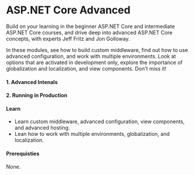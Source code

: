 # ASP.NET Core Advanced

Build on your learning in the beginner ASP.NET Core and intermediate ASP.NET Core courses, and drive deep into advanced ASP.NET Core concepts, with experts Jeff Fritz and Jon Golloway.

In these modules, see how to build custom middleware, find out how to use advanced configuration, and work with multiple environments. Look at options that are activated in development only, explore the importance of globalization and localization, and view components. Don't miss it!

#### 1. Advanced Intenals
#### 2. Running in Production

#### Learn
* Learn custom middleware, advanced configuration, view components, and advanced hosting.
* Lean how to work with multiple environments, globalization, and localization.

#### Prerequisties
None.
